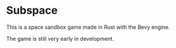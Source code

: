 # Subspace

This is a space sandbox game made in Rust with the Bevy engine.

The game is still very early in development.
